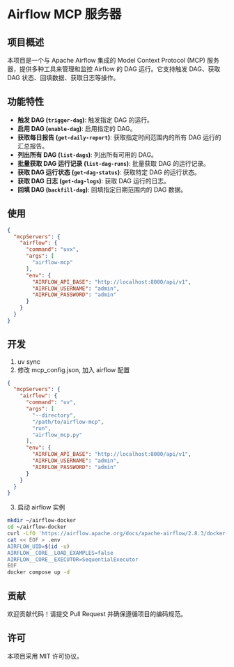# Airflow MCP 服务器

## 项目概述
本项目是一个与 Apache Airflow 集成的 Model Context Protocol (MCP) 服务器，提供多种工具来管理和监控 Airflow 的 DAG 运行。它支持触发 DAG、获取 DAG 状态、回填数据、获取日志等操作。

## 功能特性
- **触发 DAG (`trigger-dag`)**: 触发指定 DAG 的运行。
- **启用 DAG (`enable-dag`)**: 启用指定的 DAG。
- **获取每日报告 (`get-daily-report`)**: 获取指定时间范围内的所有 DAG 运行的汇总报告。
- **列出所有 DAG (`list-dags`)**: 列出所有可用的 DAG。
- **批量获取 DAG 运行记录 (`list-dag-runs`)**: 批量获取 DAG 的运行记录。
- **获取 DAG 运行状态 (`get-dag-status`)**: 获取特定 DAG 的运行状态。
- **获取 DAG 日志 (`get-dag-logs`)**: 获取 DAG 运行的日志。
- **回填 DAG (`backfill-dag`)**: 回填指定日期范围内的 DAG 数据。

## 使用
```json
{
  "mcpServers": {
    "airflow": {
      "command": "uvx",
      "args": [
        "airflow-mcp"
      ],
      "env": {
        "AIRFLOW_API_BASE": "http://localhost:8000/api/v1",
        "AIRFLOW_USERNAME": "admin",
        "AIRFLOW_PASSWORD": "admin"
      }
    }
  }
}
```

## 开发
1. uv sync
2. 修改 mcp_config.json, 加入 airflow 配置
```json
{
  "mcpServers": {
    "airflow": {
      "command": "uv",
      "args": [
        "--directory",
        "/path/to/airflow-mcp",
        "run",
        "airflow_mcp.py"
      ],
      "env": {
        "AIRFLOW_API_BASE": "http://localhost:8000/api/v1",
        "AIRFLOW_USERNAME": "admin",
        "AIRFLOW_PASSWORD": "admin"
      }
    }
  }
}
```
3. 启动 airflow 实例
```bash
mkdir ~/airflow-docker
cd ~/airflow-docker
curl -LfO 'https://airflow.apache.org/docs/apache-airflow/2.8.3/docker-compose.yaml'
cat << EOF > .env
AIRFLOW_UID=$(id -u)
AIRFLOW__CORE__LOAD_EXAMPLES=false
AIRFLOW__CORE__EXECUTOR=SequentialExecutor
EOF
docker compose up -d
```

## 贡献
欢迎贡献代码！请提交 Pull Request 并确保遵循项目的编码规范。

## 许可
本项目采用 MIT 许可协议。

